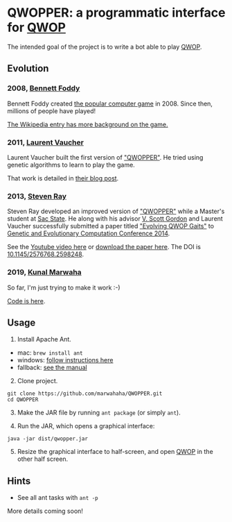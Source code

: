 # QWOPPER: a programmatic interface for [QWOP](http://www.foddy.net/Athletics.html)

The intended goal of the project is to write a bot able to play [QWOP](http://www.foddy.net/Athletics.html).

## Evolution
### 2008, [Bennett Foddy](http://foddy.net/)
Bennett Foddy created [the popular computer game](http://www.foddy.net/Athletics.html) in 2008.
Since then, millions of people have played!

[The Wikipedia entry has more background on the game.](https://en.wikipedia.org/wiki/QWOP)


### 2011, [Laurent Vaucher](https://slowfrog.blogspot.com/)
Laurent Vaucher built the first version of ["QWOPPER"](https://github.com/slowfrog/qwopper).
He tried using genetic algorithms to learn to play the game.

That work is detailed in [their blog post](http://slowfrog.blogspot.com/2011/03/genetically-engineered-qwop-part-1.html).

### 2013, [Steven Ray](https://github.com/pizzapotamus)
Steven Ray developed an improved version of ["QWOPPER"](https://github.com/pizzapotamus/Qwopper) while a Master's student at [Sac State](https://www.csus.edu/).
He along with his advisor [V. Scott Gordon](https://athena.ecs.csus.edu/~gordonvs/) and Laurent Vaucher successfully submitted a paper titled ["Evolving QWOP Gaits"](https://ai.google/research/pubs/pub42902) to [Genetic and Evolutionary Computation Conference 2014](http://www.sigevo.org/gecco-2014/).

See the [Youtube video here](https://www.youtube.com/watch?v=eWxFI3NHtT8) or [download the paper here](http://athena.ecs.csus.edu/~gordonvs/papers/QWOPgecco14.pdf). The DOI is [10.1145/2576768.2598248](http://doi.org/10.1145/2576768.2598248).

### 2019, [Kunal Marwaha](http://kunalmarwaha.com/)
So far, I'm just trying to make it work :-)

[Code is here](https://github.com/marwahaha/QWOPPER).

## Usage
1. Install Apache Ant.
* mac: `brew install ant`
* windows: [follow instructions here](https://www.mkyong.com/ant/how-to-install-apache-ant-on-windows/)
* fallback: [see the manual](https://ant.apache.org/manual/install.html)

2. Clone project.
```
git clone https://github.com/marwahaha/QWOPPER.git
cd QWOPPER
```

3. Make the JAR file by running `ant package` (or simply `ant`).

4. Run the JAR, which opens a graphical interface:
```
java -jar dist/qwopper.jar
```

5. Resize the graphical interface to half-screen, and open [QWOP](http://www.foddy.net/Athletics.html) in the other half screen.

## Hints
* See all ant tasks with `ant -p`

More details coming soon!
